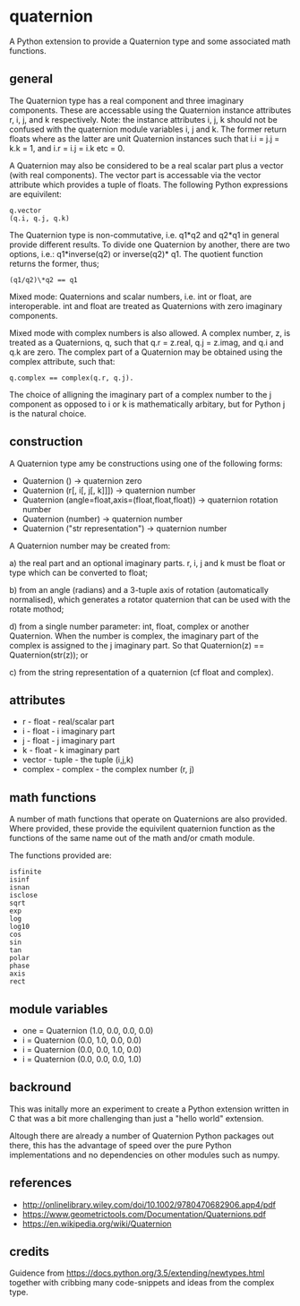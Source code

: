 # quaternion

A Python extension to provide a Quaternion type and some associated math functions.

## general

The Quaternion type has a real component and three imaginary components. These are
accessable using the Quaternion instance attributes r, i, j, and k respectively.
Note: the instance attributes i, j, k should not be confused with the quaternion
module variables i, j and k. The former return floats where as the latter are unit
Quaternion instances such that i.i = j.j = k.k = 1, and i.r = i.j = i.k etc = 0.

A Quaternion may also be considered to be a real scalar part plus a vector (with
real components). The vector part is accessable via the vector attribute which
provides a tuple of floats. The following Python expressions are equivilent:

    q.vector
    (q.i, q.j, q.k)

The Quaternion type is non-commutative, i.e.  q1\*q2  and  q2\*q1 in general
provide different results. To divide one Quaternion by another, there are two
options, i.e.:  q1\*inverse(q2) or inverse(q2)\* q1. The quotient function returns
the former, thus;

    (q1/q2)\*q2 == q1

Mixed mode: Quaternions and scalar numbers, i.e. int or float, are interoperable.
int and float are treated as Quaternions with zero imaginary components.

Mixed mode with complex numbers is also allowed. A complex number, z, is treated
as a Quaternions, q, such that q.r = z.real, q.j = z.imag, and q.i and q.k are
zero. The complex part of a Quaternion may be obtained using the complex
attribute, such that:

    q.complex == complex(q.r, q.j).

The choice of alligning the imaginary part of a complex number to the j component
as opposed to i or k is mathematically arbitary, but for Python j is the natural
choice.

## construction

A Quaternion type amy be constructions using one of the following forms:

* Quaternion ()                                     -> quaternion zero
* Quaternion (r[, i[, j[, k]]])                     -> quaternion number
* Quaternion (angle=float,axis=(float,float,float)) -> quaternion rotation number
* Quaternion (number)                               -> quaternion number
* Quaternion ("str representation")                 -> quaternion number

A Quaternion number may be created from:

a) the real part and an optional imaginary parts. r, i, j and k must be float
   or type which can be converted to float;

b) from an angle (radians) and a 3-tuple axis of rotation (automatically
   normalised),  which generates a rotator quaternion that can be used with
   the rotate mothod;

d) from a single number parameter: int, float, complex or another Quaternion.
   When the number is complex, the imaginary part of the complex is assigned
   to the j imaginary part. So that Quaternion(z) == Quaternion(str(z)); or

c) from the string representation of a quaternion (cf float and complex).


## attributes

* r       - float - real/scalar part
* i       - float - i imaginary part
* j       - float - j imaginary part
* k       - float - k imaginary part
* vector  - tuple - the tuple (i,j,k)
* complex - complex - the complex number (r, j)


## math functions

A number of math functions that operate on Quaternions are also provided. Where
provided, these provide the equivilent quaternion function as the functions of
the same name out of the math and/or cmath module.

The functions provided are:

    isfinite
    isinf
    isnan
    isclose
    sqrt
    exp
    log
    log10
    cos
    sin
    tan
    polar
    phase
    axis
    rect

## module variables

* one = Quaternion (1.0, 0.0, 0.0, 0.0)
* i   = Quaternion (0.0, 1.0, 0.0, 0.0)
* i   = Quaternion (0.0, 0.0, 1.0, 0.0)
* i   = Quaternion (0.0, 0.0, 0.0, 1.0)

## backround

This was initally more an experiment to create a Python extension written in C
that was a bit more challenging than just a "hello world" extension.

Altough there are already a number of Quaternion Python packages out there, this
has the advantage of speed over the pure Python implementations and no dependencies
on other modules such as numpy.

## references

* http://onlinelibrary.wiley.com/doi/10.1002/9780470682906.app4/pdf
* https://www.geometrictools.com/Documentation/Quaternions.pdf
* https://en.wikipedia.org/wiki/Quaternion

## credits

Guidence from https://docs.python.org/3.5/extending/newtypes.html
together with cribbing many code-snippets and ideas from the complex type.

